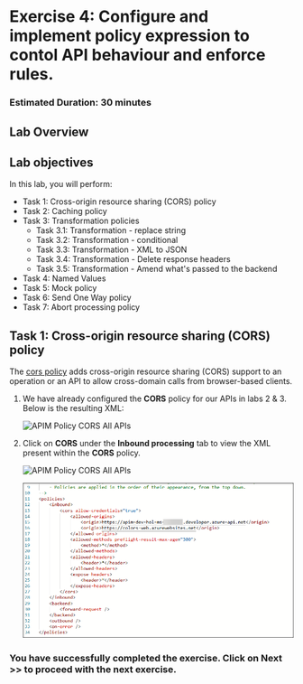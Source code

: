 # Exercise 4: Configure and implement policy expression to contol API behaviour and enforce rules.

### Estimated Duration: 30 minutes

## Lab Overview



## Lab objectives

In this lab, you will perform:

- Task 1: Cross-origin resource sharing (CORS) policy
- Task 2: Caching policy
- Task 3: Transformation policies  
    - Task 3.1: Transformation - replace string
    - Task 3.2: Transformation - conditional
    - Task 3.3: Transformation - XML to JSON
    - Task 3.4: Transformation - Delete response headers
    - Task 3.5: Transformation - Amend what's passed to the backend 
- Task 4: Named Values
- Task 5: Mock policy
- Task 6: Send One Way policy
- Task 7: Abort processing policy

## Task 1: Cross-origin resource sharing (CORS) policy

The [cors policy](<https://docs.microsoft.com/en-us/azure/api-management/api-management-cross-domain-policies#CORS>) adds cross-origin resource sharing (CORS) support to an operation or an API to allow cross-domain calls from browser-based clients.

1. We have already configured the **CORS** policy for our APIs in labs 2 & 3. Below is the resulting XML:

    ![APIM Policy CORS All APIs](media/08.png)  

1. Click on **CORS** under the **Inbound processing** tab to view the XML present within the **CORS** policy.

    ![APIM Policy CORS All APIs](media/all-api1.png)
   
    ![APIM Policy CORS All APIs](media/all-api-policy.png)  

### You have successfully completed the exercise. Click on **Next >>** to proceed with the next exercise.
